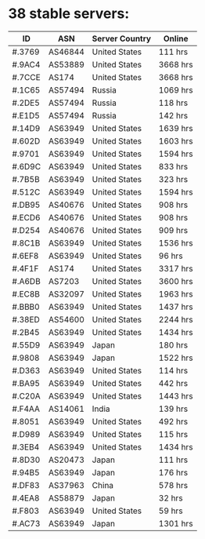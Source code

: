 # 38 stable servers:

| ID | ASN | Server Country | Online |
| ------ | ------ | ------ | ------ |
| #.3769 | AS46844 | United States | 111 hrs |
| #.9AC4 | AS53889 | United States | 3668 hrs |
| #.7CCE | AS174 | United States | 3668 hrs |
| #.1C65 | AS57494 | Russia | 1069 hrs |
| #.2DE5 | AS57494 | Russia | 118 hrs |
| #.E1D5 | AS57494 | Russia | 142 hrs |
| #.14D9 | AS63949 | United States | 1639 hrs |
| #.602D | AS63949 | United States | 1603 hrs |
| #.9701 | AS63949 | United States | 1594 hrs |
| #.6D9C | AS63949 | United States | 833 hrs |
| #.7B5B | AS63949 | United States | 323 hrs |
| #.512C | AS63949 | United States | 1594 hrs |
| #.DB95 | AS40676 | United States | 908 hrs |
| #.ECD6 | AS40676 | United States | 908 hrs |
| #.D254 | AS40676 | United States | 909 hrs |
| #.8C1B | AS63949 | United States | 1536 hrs |
| #.6EF8 | AS63949 | United States | 96 hrs |
| #.4F1F | AS174 | United States | 3317 hrs |
| #.A6DB | AS7203 | United States | 3600 hrs |
| #.EC8B | AS32097 | United States | 1963 hrs |
| #.BBB0 | AS63949 | United States | 1437 hrs |
| #.38ED | AS54600 | United States | 2244 hrs |
| #.2B45 | AS63949 | United States | 1434 hrs |
| #.55D9 | AS63949 | Japan | 180 hrs |
| #.9808 | AS63949 | Japan | 1522 hrs |
| #.D363 | AS63949 | United States | 114 hrs |
| #.BA95 | AS63949 | United States | 442 hrs |
| #.C20A | AS63949 | United States | 1443 hrs |
| #.F4AA | AS14061 | India | 139 hrs |
| #.8051 | AS63949 | United States | 492 hrs |
| #.D989 | AS63949 | United States | 115 hrs |
| #.3EB4 | AS63949 | United States | 1434 hrs |
| #.8D30 | AS20473 | Japan | 111 hrs |
| #.94B5 | AS63949 | Japan | 176 hrs |
| #.DF83 | AS37963 | China | 578 hrs |
| #.4EA8 | AS58879 | Japan | 32 hrs |
| #.F803 | AS63949 | United States | 59 hrs |
| #.AC73 | AS63949 | Japan | 1301 hrs |

